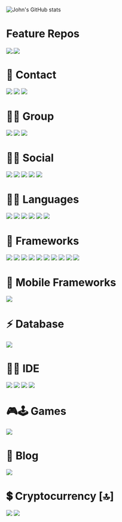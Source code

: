 # 

![John's GitHub stats](https://github-readme-stats-johndward01.vercel.app/api?username=johndward01&count_private=true&show_icons=true&theme=react)

# Feature Repos

<a href="https://github.com/johndward01/react_movie_demo">
  <img align="center" src="https://github-readme-stats-johndward01.vercel.app/api/pin/?username=johndward01&repo=react_movie_demo&title_color=33b9ed&icon_color=f9f9f9&text_color=9f9f9f&bg_color=151515&border_color=33b9ed" />
</a>
<a href="https://github.com/johndward01/Attendance_WPF-App">
  <img align="center" src="https://github-readme-stats-johndward01.vercel.app/api/pin/?username=johndward01&repo=Attendance_WPF-App&title_color=33b9ed&icon_color=f9f9f9&text_color=9f9f9f&bg_color=151515&border_color=33b9ed" />
</a>

# 📱 Contact

<img src="https://img.shields.io/badge/Telegram-2CA5E0?style=for-the-badge&logo=telegram&logoColor=white" /> 
<img src="https://img.shields.io/badge/Gmail-D14836?style=for-the-badge&logo=gmail&logoColor=white" /> 
<img src="https://img.shields.io/badge/ProtonMail-8B89CC?style=for-the-badge&logo=protonmail&logoColor=white" /> 

# 🤜🤛 Group 

<img src="https://img.shields.io/badge/Slack-4A154B?style=for-the-badge&logo=slack&logoColor=white" /> 
<img src="https://img.shields.io/badge/Discord-7289DA?style=for-the-badge&logo=discord&logoColor=white" /> 
<img src="https://img.shields.io/badge/Zoom-2D8CFF?style=for-the-badge&logo=zoom&logoColor=white" /> 

# 👨👩 Social 

<img src="https://img.shields.io/badge/LinkedIn-0077B5?style=for-the-badge&logo=linkedin&logoColor=white" /> 
<img src="https://img.shields.io/badge/GitHub-100000?style=for-the-badge&logo=github&logoColor=white" /> 
<img src="https://img.shields.io/badge/Stack_Overflow-FE7A16?style=for-the-badge&logo=stack-overflow&logoColor=white" /> 
<img src="https://img.shields.io/badge/-Sololearn-3a464b?style=for-the-badge&logo=Sololearn&logoColor=white" /> 
<img src="https://img.shields.io/badge/Myanimelist-2E51A2?style=for-the-badge&logo=myanimelist&logoColor=white" /> 

# 👩‍💻 Languages

<img src="https://img.shields.io/badge/C%23-239120?style=for-the-badge&logo=c-sharp&logoColor=white" /> 
<img src="https://img.shields.io/badge/JavaScript-323330?style=for-the-badge&logo=javascript&logoColor=F7DF1E" /> 
<img src="https://img.shields.io/badge/CSS3-1572B6?style=for-the-badge&logo=css3&logoColor=white" /> 
<img src="https://img.shields.io/badge/HTML5-E34F26?style=for-the-badge&logo=html5&logoColor=white" /> 
<img src="https://img.shields.io/badge/json-5E5C5C?style=for-the-badge&logo=json&logoColor=white" /> 
<img src="https://img.shields.io/badge/Python-3776AB?style=for-the-badge&logo=python&logoColor=white" /> 

# 🚀 Frameworks 

<img src="https://img.shields.io/badge/Node.js-339933?style=for-the-badge&logo=nodedotjs&logoColor=white" /> 
<img src="https://img.shields.io/badge/npm-CB3837?style=for-the-badge&logo=npm&logoColor=white"/> 
<img src="https://img.shields.io/badge/.NET-512BD4?style=for-the-badge&logo=dotnet&logoColor=white" /> 
<img src="https://img.shields.io/badge/NuGet-004880?style=for-the-badge&logo=nuget&logoColor=white"/> 
<img src="https://img.shields.io/badge/Markdown-000000?style=for-the-badge&logo=markdown&logoColor=white" /> 
<img src="https://img.shields.io/badge/React-20232A?style=for-the-badge&logo=react&logoColor=61DAFB" /> 
<img src="https://img.shields.io/badge/Bootstrap-563D7C?style=for-the-badge&logo=bootstrap&logoColor=white" /> 
<img src="https://img.shields.io/badge/Unity-100000?style=for-the-badge&logo=unity&logoColor=white" /> 
<img src="https://img.shields.io/badge/Docker-2CA5E0?style=for-the-badge&logo=docker&logoColor=white"/> 
<img src="https://img.shields.io/badge/Git-F05032?style=for-the-badge&logo=git&logoColor=white"/> 

# 📱 Mobile Frameworks 

<img src="https://img.shields.io/badge/Xamarin-3498DB?style=for-the-badge&logo=xamarin&logoColor=white" /> 

# ⚡ Database 

<img src="https://img.shields.io/badge/MySQL-00000F?style=for-the-badge&logo=mysql&logoColor=white" /> 

# 👩‍💻 IDE 

<img src="https://img.shields.io/badge/Visual_Studio_Code-0078D4?style=for-the-badge&logo=visual%20studio%20code&logoColor=white" /> 
<img src="https://img.shields.io/badge/Visual_Studio-5C2D91?style=for-the-badge&logo=visual%20studio&logoColor=white" /> 
<img src="https://img.shields.io/badge/PyCharm-000000.svg?&style=for-the-badge&logo=PyCharm&logoColor=white" /> 
<img src="https://img.shields.io/badge/Notepad++-90E59A.svg?style=for-the-badge&logo=notepad%2B%2B&logoColor=black" />

# 🎮🕹 Games

<img src="https://img.shields.io/badge/Steam-000000?style=for-the-badge&logo=steam&logoColor=white" /> 

# 📝 Blog

<img src="https://img.shields.io/badge/dev.to-0A0A0A?style=for-the-badge&logo=devdotto&logoColor=white" /> 

# 💲 Cryptocurrency [🔝]

<img src="https://img.shields.io/badge/Bitcoin-000000?style=for-the-badge&logo=bitcoin&logoColor=white" />
<img src="https://img.shields.io/badge/Ethereum-A6A9AA?style=for-the-badge&logo=ethereum&logoColor=white" />
